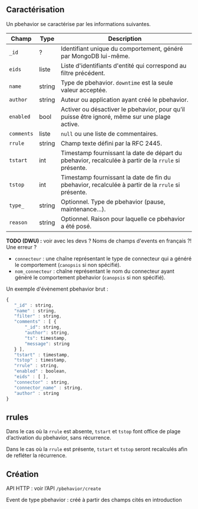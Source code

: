 ## Caractérisation

Un pbehavior se caractérise par les informations suivantes.

| Champ  | Type   | Description |
| -------| ------ | ----------- |
| `_id` | ? | Identifiant unique du comportement, généré par MongoDB lui-même. |
| `eids` | liste | Liste d'identifiants d'entité qui correspond au filtre précédent. |
| `name` | string | Type de pbehavior. `downtime` est la seule valeur acceptée. |
| `author` | string | Auteur ou application ayant créé le pbehavior. |
| `enabled`| bool | Activer ou désactiver le pbehavior, pour qu’il puisse être ignoré, même sur une plage active. |
| `comments` | liste | `null` ou une liste de commentaires. |
| `rrule` | string | Champ texte défini par la RFC 2445. |
| `tstart` | int | Timestamp fournissant la date de départ du pbehavior, recalculée à partir de la `rrule` si présente. |
| `tstop` | int | Timestamp fournissant la date de fin du pbehavior, recalculée à partir de la `rrule` si présente. |
| `type_` | string | Optionnel. Type de pbehavior (pause, maintenance…). |
| `reason` | string | Optionnel. Raison pour laquelle ce pbehavior a été posé. |

**TODO (DWU) :** voir avec les devs ? Noms de champs d'events en français ?! Une erreur ?

*  `connecteur` : une chaîne représentant le type de connecteur qui a généré le comportement (`canopsis` si non spécifié).  
*  `nom_connecteur` : chaîne représentant le nom du connecteur ayant généré le comportement pbehavior (`canopsis` si non spécifié).  

Un exemple d'évènement pbehavior brut :
```js
{
   "_id" : string,
   "name" : string,
   "filter" : string,
   "comments" : [ {
       "_id": string,
       "author": string,
       "ts": timestamp,
       "message": string
   } ],
   "tstart" : timestamp,
   "tstop" : timestamp,
   "rrule" : string,
   "enabled" : boolean,
   "eids" : [ ],
   "connector" : string,
   "connector_name" : string,
   "author" : string
}
```

## rrules

Dans le cas où la `rrule` est absente, `tstart` et `tstop` font office de plage d’activation du pbehavior, sans récurrence.  

Dans le cas où la `rrule` est présente, `tstart` et `tstop` seront recalculés afin de refléter la récurrence.  

## Création

API HTTP : voir l’API `/pbehavior/create`

Event de type pbehavior : créé à partir des champs cités en introduction